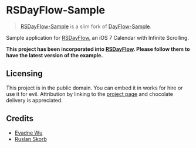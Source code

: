 # RSDayFlow-Sample

> [RSDayFlow-Sample](https://github.com/ruslanskorb/RSDayFlow-Sample) is a slim fork of [DayFlow-Sample](https://github.com/evadne/DayFlow-Sample).

Sample application for [RSDayFlow](https://github.com/ruslanskorb/RSDayFlow), an iOS 7 Calendar with Infinite Scrolling.

**This project has been incorporated into [RSDayFlow](https://github.com/ruslanskorb/RSDayFlow). Please follow them to have the latest version of the example.**

## Licensing

This project is in the public domain.  You can embed it in works for hire or use it for evil.  Attribution by linking to the [project page](https://github.com/ruslanskorb/RSDayFlow) and chocolate delivery is appreciated.

## Credits

*	[Evadne Wu](http://radi.ws)
*	[Ruslan Skorb](http://lnkd.in/gsBbvb)
